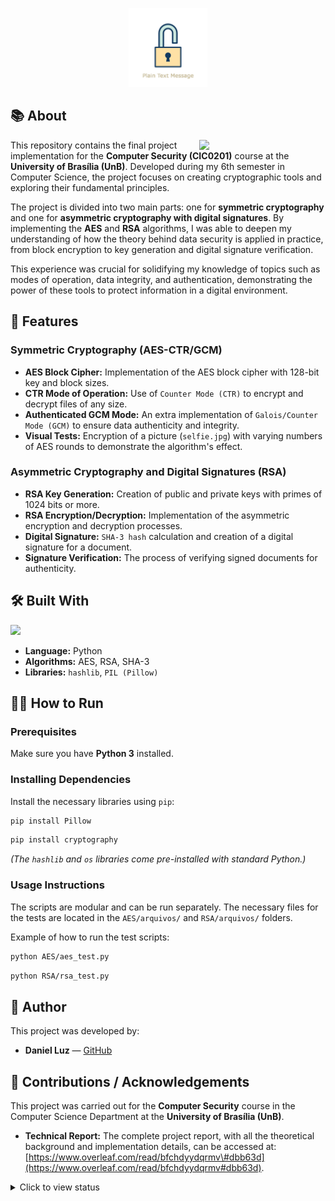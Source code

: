 <p align="center">
  <picture>
    <img src="encrypt.gif" width="25%">
  </picture>
</p>

## 📚 About

<picture>
  <img src="https://cdn.rawgit.com/dancpluz/aes-rsa-python/main/assets/encryption-demo.gif" align="right" width="40%"/>
</picture>

This repository contains the final project implementation for the **Computer Security (CIC0201)** course at the **University of Brasília (UnB)**. Developed during my 6th semester in Computer Science, the project focuses on creating cryptographic tools and exploring their fundamental principles.

The project is divided into two main parts: one for **symmetric cryptography** and one for **asymmetric cryptography with digital signatures**. By implementing the **AES** and **RSA** algorithms, I was able to deepen my understanding of how the theory behind data security is applied in practice, from block encryption to key generation and digital signature verification.

This experience was crucial for solidifying my knowledge of topics such as modes of operation, data integrity, and authentication, demonstrating the power of these tools to protect information in a digital environment.

## 📌 Features

### Symmetric Cryptography (AES-CTR/GCM)

- **AES Block Cipher:** Implementation of the AES block cipher with 128-bit key and block sizes.
- **CTR Mode of Operation:** Use of `Counter Mode (CTR)` to encrypt and decrypt files of any size.
- **Authenticated GCM Mode:** An extra implementation of `Galois/Counter Mode (GCM)` to ensure data authenticity and integrity.
- **Visual Tests:** Encryption of a picture (`selfie.jpg`) with varying numbers of AES rounds to demonstrate the algorithm's effect.

### Asymmetric Cryptography and Digital Signatures (RSA)

- **RSA Key Generation:** Creation of public and private keys with primes of 1024 bits or more.
- **RSA Encryption/Decryption:** Implementation of the asymmetric encryption and decryption processes.
- **Digital Signature:** `SHA-3 hash` calculation and creation of a digital signature for a document.
- **Signature Verification:** The process of verifying signed documents for authenticity.

## 🛠 Built With

<p align="left">
  <img src="https://skillicons.dev/icons?i=py,aes,rsa,sha" />
</p>

- **Language:** Python
- **Algorithms:** AES, RSA, SHA-3
- **Libraries:** `hashlib`, `PIL (Pillow)`

## 👨‍💻 How to Run

### Prerequisites

Make sure you have **Python 3** installed.

### Installing Dependencies

Install the necessary libraries using `pip`:

```bash
pip install Pillow
````

```bash
pip install cryptography
```

*(The `hashlib` and `os` libraries come pre-installed with standard Python.)*

### Usage Instructions

The scripts are modular and can be run separately. The necessary files for the tests are located in the `AES/arquivos/` and `RSA/arquivos/` folders.

Example of how to run the test scripts:

```bash
python AES/aes_test.py
```

```bash
python RSA/rsa_test.py
```

## 👥 Author

This project was developed by:

  - **Daniel Luz** — [GitHub](https://github.com/dancpluz)

## 🤝 Contributions / Acknowledgements

This project was carried out for the **Computer Security** course in the Computer Science Department at the **University of Brasília (UnB)**.

  - **Technical Report:** The complete project report, with all the theoretical background and implementation details, can be accessed at: [https://www.overleaf.com/read/bfchdyydqrmv\#dbb63d](https://www.overleaf.com/read/bfchdyydqrmv#dbb63d).

<details>
  <summary>Click to view status</summary>

  - [x] Implementation of the AES cipher (128 bits).
  - [x] Implementation of CTR mode of operation.
  - [x] Implementation of the RSA asymmetric cipher (1024+ bits).
  - [x] Implementation of Digital Signatures.
  - [x] Generation and verification of SHA-3 hashes.

</details>
